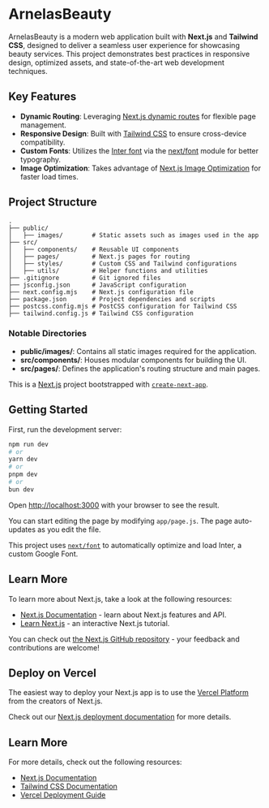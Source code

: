 # ArnelasBeauty

ArnelasBeauty is a modern web application built with **Next.js** and **Tailwind CSS**, designed to deliver a seamless user experience for showcasing beauty services. This project demonstrates best practices in responsive design, optimized assets, and state-of-the-art web development techniques.

## Key Features
- **Dynamic Routing**: Leveraging [Next.js dynamic routes](https://nextjs.org/docs/routing/dynamic-routes) for flexible page management.
- **Responsive Design**: Built with [Tailwind CSS](https://tailwindcss.com/) to ensure cross-device compatibility.
- **Custom Fonts**: Utilizes the [Inter font](https://fonts.google.com/specimen/Inter) via the [next/font](https://nextjs.org/docs/basic-features/font-optimization) module for better typography.
- **Image Optimization**: Takes advantage of [Next.js Image Optimization](https://nextjs.org/docs/basic-features/image-optimization) for faster load times.

## Project Structure
```plaintext
.
├── public/
│   ├── images/        # Static assets such as images used in the app
├── src/
│   ├── components/    # Reusable UI components
│   ├── pages/         # Next.js pages for routing
│   ├── styles/        # Custom CSS and Tailwind configurations
│   ├── utils/         # Helper functions and utilities
├── .gitignore         # Git ignored files
├── jsconfig.json      # JavaScript configuration
├── next.config.mjs    # Next.js configuration file
├── package.json       # Project dependencies and scripts
├── postcss.config.mjs # PostCSS configuration for Tailwind CSS
├── tailwind.config.js # Tailwind CSS configuration
```

### Notable Directories
- **public/images/**: Contains all static images required for the application.
- **src/components/**: Houses modular components for building the UI.
- **src/pages/**: Defines the application's routing structure and main pages.


This is a [Next.js](https://nextjs.org/) project bootstrapped with [`create-next-app`](https://github.com/vercel/next.js/tree/canary/packages/create-next-app).

## Getting Started

First, run the development server:

```bash
npm run dev
# or
yarn dev
# or
pnpm dev
# or
bun dev
```

Open [http://localhost:3000](http://localhost:3000) with your browser to see the result.

You can start editing the page by modifying `app/page.js`. The page auto-updates as you edit the file.

This project uses [`next/font`](https://nextjs.org/docs/basic-features/font-optimization) to automatically optimize and load Inter, a custom Google Font.

## Learn More

To learn more about Next.js, take a look at the following resources:

- [Next.js Documentation](https://nextjs.org/docs) - learn about Next.js features and API.
- [Learn Next.js](https://nextjs.org/learn) - an interactive Next.js tutorial.

You can check out [the Next.js GitHub repository](https://github.com/vercel/next.js/) - your feedback and contributions are welcome!

## Deploy on Vercel

The easiest way to deploy your Next.js app is to use the [Vercel Platform](https://vercel.com/new?utm_medium=default-template&filter=next.js&utm_source=create-next-app&utm_campaign=create-next-app-readme) from the creators of Next.js.

Check out our [Next.js deployment documentation](https://nextjs.org/docs/deployment) for more details.

## Learn More
For more details, check out the following resources:
- [Next.js Documentation](https://nextjs.org/docs)
- [Tailwind CSS Documentation](https://tailwindcss.com/docs)
- [Vercel Deployment Guide](https://nextjs.org/docs/deployment)
